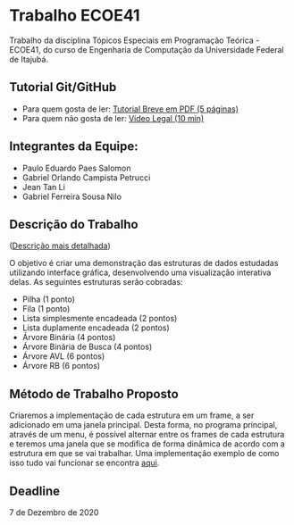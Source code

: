 # Trabalho ECOE41
Trabalho da disciplina Tópicos Especiais em Programação Teórica - ECOE41, do curso de Engenharia de Computação da Universidade Federal de Itajubá.

## Tutorial Git/GitHub
* Para quem gosta de ler: [Tutorial Breve em PDF (5 páginas)](docs-uteis/git-github.pdf)
* Para quem não gosta de ler: [Vídeo Legal (10 min)](https://youtu.be/FV-hMoqHtcU?t=74)

## Integrantes da Equipe:
* Paulo Eduardo Paes Salomon
* Gabriel Orlando Campista Petrucci
* Jean Tan Li
* Gabriel Ferreira Sousa Nilo

## Descrição do Trabalho
([Descrição mais detalhada](docs-uteis/descricao-trabalho.pdf))

O objetivo é criar uma demonstração das estruturas de dados estudadas utilizando interface gráfica, desenvolvendo uma visualização interativa delas. As seguintes estruturas serão cobradas:

- Pilha (1 ponto)
- Fila (1 ponto)
- Lista simplesmente encadeada (2 pontos)
- Lista duplamente encadeada (2 pontos)
- Árvore Binária (4 pontos)
- Árvore Binária de Busca (4 pontos)
- Árvore AVL (6 pontos)
- Árvore RB (6 pontos)

## Método de Trabalho Proposto
Criaremos a implementação de cada estrutura em um frame, a ser adicionado em uma janela principal. Desta forma, no programa principal, através de um menu, é possível alternar entre os frames de cada estrutura e teremos uma janela que se modifica de forma dinâmica de acordo com a estrutura em que se vai trabalhar. Uma implementação exemplo de como isso tudo vai funcionar se encontra [aqui](exemplo-programa-principal/main.py).

## Deadline
7 de Dezembro de 2020

